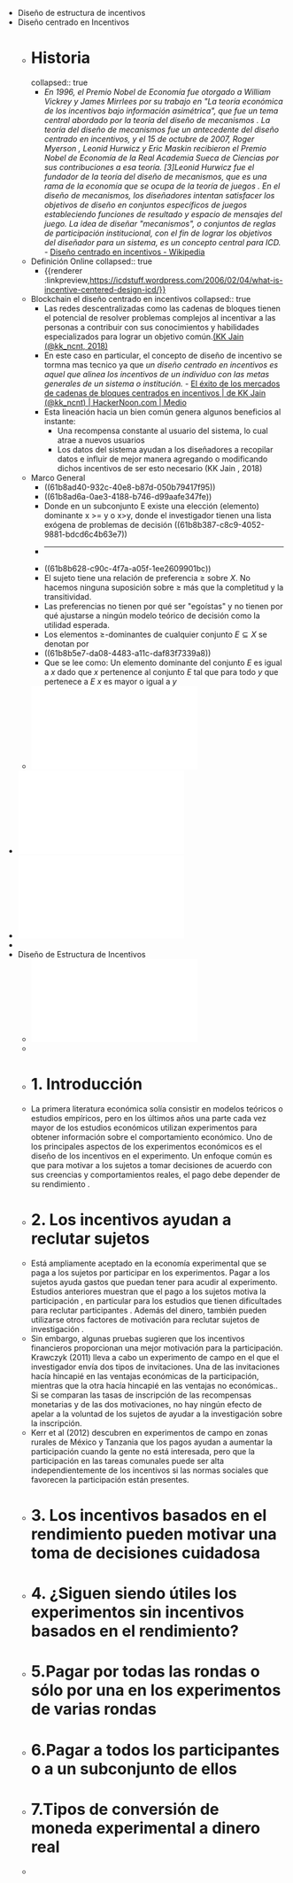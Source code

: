 - Diseño de estructura de incentivos
- Diseño centrado en Incentivos
	- # Historia
	  collapsed:: true
		- _En 1996, el Premio Nobel de Economía fue otorgado a William Vickrey y James Mirrlees por su trabajo en "La teoría económica de los incentivos bajo información asimétrica", que fue un tema central abordado por la teoría del diseño de mecanismos . La teoría del diseño de mecanismos fue un antecedente del diseño centrado en incentivos, y el 15 de octubre de 2007, Roger Myerson , Leonid Hurwicz y Eric Maskin recibieron el Premio Nobel de Economía de la Real Academia Sueca de Ciencias por sus contribuciones a esa teoría. \[3\]Leonid Hurwicz fue el fundador de la teoría del diseño de mecanismos, que es una rama de la economía que se ocupa de la teoría de juegos . En el diseño de mecanismos, los diseñadores intentan satisfacer los objetivos de diseño en conjuntos específicos de juegos estableciendo funciones de resultado y espacio de mensajes del juego. La idea de diseñar "mecanismos", o conjuntos de reglas de participación institucional, con el fin de lograr los objetivos del diseñador para un sistema, es un concepto central para ICD._ - [Diseño centrado en incentivos - Wikipedia](https://en.wikipedia.org/wiki/Incentive-centered\_design)
	- Definición Online
	  collapsed:: true
		- {{renderer :linkpreview,https://icdstuff.wordpress.com/2006/02/04/what-is-incentive-centered-design-icd/}}
	- Blockchain el diseño centrado en incentivos
	  collapsed:: true
		- Las redes descentralizadas como las cadenas de bloques tienen el potencial de resolver problemas complejos al incentivar a las personas a contribuir con sus conocimientos y habilidades especializados para lograr un objetivo común.[(KK Jain (@kk_ncnt, 2018)](https://medium.com/hackernoon/the-psychology-of-incentives-in-decentralized-networks-d029ddfa30ca)
		- En este caso en particular, el concepto de diseño de incentivo se tormna mas tecnico ya que _un diseño centrado en incentivos es aquel que alinea los incentivos de un individuo con las metas generales de un sistema o institución._ - [El éxito de los mercados de cadenas de bloques centrados en incentivos | de KK Jain \(@kk\_ncnt\) | HackerNoon.com | Medio](https://medium.com/hackernoon/the-success-of-incentive-centered-blockchain-markets-f7b63e998a31)
		- Esta lineación hacia un bien común genera algunos beneficios al instante:
			- [](#1.)  Una recompensa constante al usuario del sistema, lo cual atrae a nuevos usuarios
			- [](#2.) Los datos del sistema ayudan a los diseñadores a recopilar datos e influir de mejor manera agregando o modificando dichos incentivos de ser esto necesario (KK Jain , 2018)
	- Marco General
		- ((61b8ad40-932c-40e8-b87d-050b79417f95))
		- ((61b8ad6a-0ae3-4188-b746-d99aafe347fe))
		- Donde en un subconjunto E existe una elección (elemento) dominante x >= y o x>y, donde el investigador tienen una lista exógena de problemas de decisión  ((61b8b387-c8c9-4052-9881-bdcd6c4b63e7))
		-
		  ----
		- ((61b8b628-c90c-4f7a-a05f-1ee2609901bc))
		- El sujeto tiene una relación de preferencia  $\geq$  sobre $X$. No hacemos ninguna suposición sobre  $\geq$ más que la completitud y la transitividad.
		- Las preferencias no tienen por qué ser "egoístas"  y  no  tienen  por  qué  ajustarse  a  ningún  modelo  teórico  de  decisión  como  la utilidad esperada.
		- Los elementos $\geq$-dominantes de cualquier conjunto $E ⊆X$ se denotan por
		- ((61b8b5e7-da08-4483-a11c-daf83f7339a8))
		- Que se lee como: Un elemento dominante del conjunto $E$ es igual a $x$ dado que $x$ pertenence al conjunto $E$ tal que para todo $y$ que pertenece a $E$  $x$ es mayor o igual a $y$
	- ![Azrieli_Chambers_Healy-CombinedDecisions ES.pdf](../assets/Azrieli_Chambers_Healy-CombinedDecisions_ES_1639428481357_0.pdf)
- ![Experimental Teory ES.pdf](../assets/Experimental_Teory_ES_1639493823887_0.pdf)
- ![Azrieli_Chambers_Healy-CombinedDecisions_short.pdf](../assets/Azrieli_Chambers_Healy-CombinedDecisions_short_1639495103494_0.pdf)
-
- Diseño de Estructura de Incentivos
	- ![Incentives in experimental exonomics ES.pdf](../assets/Incentives_in_experimental_exonomics_ES_1639996145026_0.pdf)
	-
	- # 1. Introducción
	- La primera literatura económica solía consistir en modelos teóricos o estudios empíricos, pero en los últimos años una parte cada vez mayor de los estudios económicos utilizan experimentos para obtener información sobre el comportamiento económico. Uno de los principales aspectos de los experimentos económicos es el diseño de los incentivos en el experimento. Un enfoque común es que para motivar a los sujetos a tomar decisiones de acuerdo con sus creencias y comportamientos reales, el pago debe depender de su rendimiento .
	- # 2. Los incentivos ayudan a reclutar sujetos
	- Está ampliamente aceptado en la economía experimental que se paga a los sujetos por participar en los experimentos. Pagar a los sujetos ayuda gastos que puedan tener para acudir al experimento. Estudios anteriores muestran que el pago a los sujetos motiva la participación , en particular para los estudios que tienen dificultades para reclutar participantes . Además del dinero, también pueden utilizarse otros factores de motivación para reclutar sujetos de investigación .
	- Sin embargo, algunas pruebas sugieren que los incentivos financieros proporcionan una mejor motivación para la participación. Krawczyk (2011) lleva a cabo un experimento de campo en el que el investigador envía dos tipos de invitaciones. Una de las invitaciones hacía hincapié en las ventajas económicas de la participación, mientras que la otra hacía hincapié en las ventajas no económicas.. Si se comparan las tasas de inscripción de las recompensas monetarias y de las dos motivaciones, no hay ningún efecto de apelar a la voluntad de los sujetos de ayudar a la investigación sobre la inscripción.
	- Kerr et al (2012) descubren en experimentos de campo en zonas rurales de México y Tanzania que los pagos ayudan a aumentar la participación cuando la gente no está interesada, pero que la participación en las tareas comunales puede ser alta independientemente de los incentivos si las normas sociales que favorecen la participación están presentes.
	- # 3. Los incentivos basados en el rendimiento pueden motivar una toma de decisiones cuidadosa
	- # 4. ¿Siguen siendo útiles los experimentos sin incentivos basados en el rendimiento?
	- # 5.Pagar por todas las rondas o sólo por una en los experimentos de varias rondas
	- # 6.Pagar a todos los participantes o a un subconjunto de ellos
	- # 7.Tipos de conversión de moneda experimental a dinero real
	-